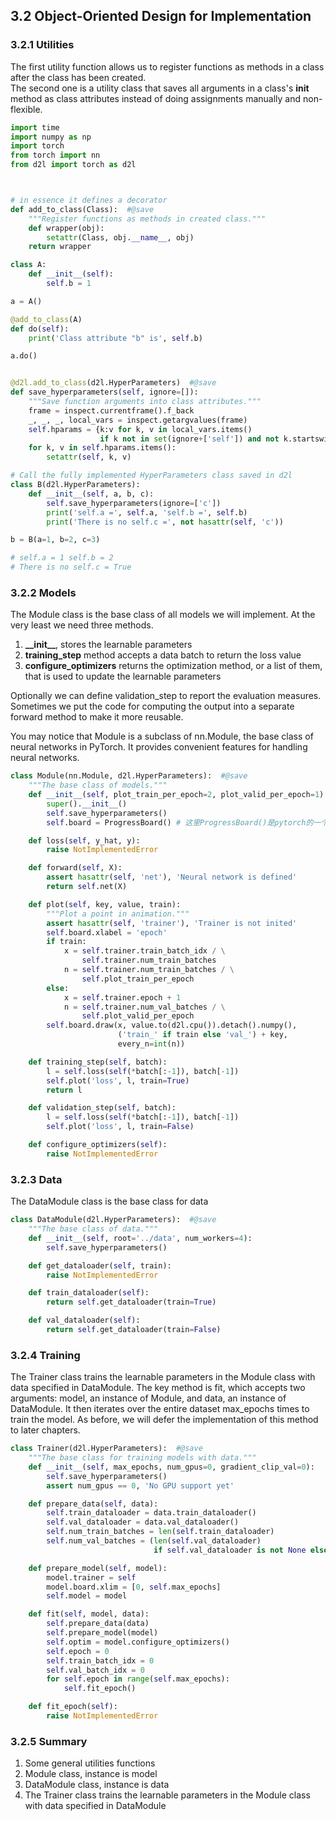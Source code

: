 ## 3.2 Object-Oriented Design for Implementation
### 3.2.1 Utilities
The first utility function allows us to register functions as methods in a class after the class has been created. \
The second one is a utility class that saves all arguments in a class's __init__ method as class attributes instead of doing assignments manually and non-flexible.

```python
import time
import numpy as np
import torch
from torch import nn
from d2l import torch as d2l



# in essence it defines a decorator
def add_to_class(Class):  #@save
    """Register functions as methods in created class."""
    def wrapper(obj):
        setattr(Class, obj.__name__, obj)
    return wrapper

class A:
    def __init__(self):
        self.b = 1

a = A()

@add_to_class(A)
def do(self):
    print('Class attribute "b" is', self.b)

a.do()


@d2l.add_to_class(d2l.HyperParameters)  #@save
def save_hyperparameters(self, ignore=[]):
    """Save function arguments into class attributes."""
    frame = inspect.currentframe().f_back
    _, _, _, local_vars = inspect.getargvalues(frame)
    self.hparams = {k:v for k, v in local_vars.items()
                    if k not in set(ignore+['self']) and not k.startswith('_')}
    for k, v in self.hparams.items():
        setattr(self, k, v)

# Call the fully implemented HyperParameters class saved in d2l
class B(d2l.HyperParameters):
    def __init__(self, a, b, c):
        self.save_hyperparameters(ignore=['c'])
        print('self.a =', self.a, 'self.b =', self.b)
        print('There is no self.c =', not hasattr(self, 'c'))

b = B(a=1, b=2, c=3)

# self.a = 1 self.b = 2
# There is no self.c = True
```

### 3.2.2 Models
The Module class is the base class of all models we will implement. At the very least we need three methods. 
1. <b>\_\_init__</b>, stores the learnable parameters
2. <b>training_step</b> method accepts a data batch to return the loss value
3. <b>configure_optimizers</b> returns the optimization method, or a list of them, that is used to update the learnable parameters

Optionally we can define validation_step to report the evaluation measures. Sometimes we put the code for computing the output into a separate forward method to make it more reusable.

You may notice that Module is a subclass of nn.Module, the base class of neural networks in PyTorch. It provides convenient features for handling neural networks.
```python
class Module(nn.Module, d2l.HyperParameters):  #@save
    """The base class of models."""
    def __init__(self, plot_train_per_epoch=2, plot_valid_per_epoch=1):
        super().__init__()
        self.save_hyperparameters()
        self.board = ProgressBoard() # 这里ProgressBoard()是pytorch的一个类

    def loss(self, y_hat, y):
        raise NotImplementedError

    def forward(self, X):
        assert hasattr(self, 'net'), 'Neural network is defined'
        return self.net(X)

    def plot(self, key, value, train):
        """Plot a point in animation."""
        assert hasattr(self, 'trainer'), 'Trainer is not inited'
        self.board.xlabel = 'epoch'
        if train:
            x = self.trainer.train_batch_idx / \
                self.trainer.num_train_batches
            n = self.trainer.num_train_batches / \
                self.plot_train_per_epoch
        else:
            x = self.trainer.epoch + 1
            n = self.trainer.num_val_batches / \
                self.plot_valid_per_epoch
        self.board.draw(x, value.to(d2l.cpu()).detach().numpy(),
                        ('train_' if train else 'val_') + key,
                        every_n=int(n))

    def training_step(self, batch):
        l = self.loss(self(*batch[:-1]), batch[-1])
        self.plot('loss', l, train=True)
        return l

    def validation_step(self, batch):
        l = self.loss(self(*batch[:-1]), batch[-1])
        self.plot('loss', l, train=False)

    def configure_optimizers(self):
        raise NotImplementedError
```

### 3.2.3 Data
The DataModule class is the base class for data
```python
class DataModule(d2l.HyperParameters):  #@save
    """The base class of data."""
    def __init__(self, root='../data', num_workers=4):
        self.save_hyperparameters()

    def get_dataloader(self, train):
        raise NotImplementedError

    def train_dataloader(self):
        return self.get_dataloader(train=True)

    def val_dataloader(self):
        return self.get_dataloader(train=False)
```

### 3.2.4 Training
The Trainer class trains the learnable parameters in the Module class with data specified in DataModule. The key method is fit, which accepts two arguments: model, an instance of Module, and data, an instance of DataModule. It then iterates over the entire dataset max_epochs times to train the model. As before, we will defer the implementation of this method to later chapters.
```python
class Trainer(d2l.HyperParameters):  #@save
    """The base class for training models with data."""
    def __init__(self, max_epochs, num_gpus=0, gradient_clip_val=0):
        self.save_hyperparameters()
        assert num_gpus == 0, 'No GPU support yet'

    def prepare_data(self, data):
        self.train_dataloader = data.train_dataloader()
        self.val_dataloader = data.val_dataloader()
        self.num_train_batches = len(self.train_dataloader)
        self.num_val_batches = (len(self.val_dataloader)
                                if self.val_dataloader is not None else 0)

    def prepare_model(self, model):
        model.trainer = self
        model.board.xlim = [0, self.max_epochs]
        self.model = model

    def fit(self, model, data):
        self.prepare_data(data)
        self.prepare_model(model)
        self.optim = model.configure_optimizers()
        self.epoch = 0
        self.train_batch_idx = 0
        self.val_batch_idx = 0
        for self.epoch in range(self.max_epochs):
            self.fit_epoch()

    def fit_epoch(self):
        raise NotImplementedError
```
### 3.2.5 Summary
1. Some general utilities functions
2. Module class, instance is model
3. DataModule class, instance is data
4. The Trainer class trains the learnable parameters in the Module class with data specified in DataModule